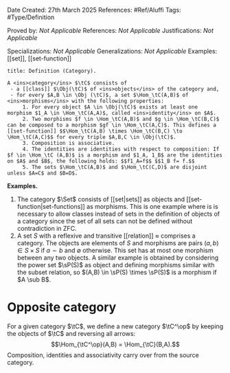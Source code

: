 <div class="topSpace"></div>

Date Created: 27th March 2025
References: #Ref/Aluffi 
Tags: #Type/Definition

Proved by: <i>Not Applicable</i>
References: <i>Not Applicable</i>
Justifications: <i>Not Applicable</i>

Specializations: <i>Not Applicable</i>
Generalizations: <i>Not Applicable</i>
Examples: [[set]], [[set-function]]

``` ad-Definition
title: Definition (Category).

A <ins>category</ins> $\tC$ consists of
 - a [[class]] $\Obj(\tC)$ of <ins>objects</ins> of the category and,
 - for every $A,B \in \Obj (\tC)$, a set $\Hom_\tC(A,B)$ of <ins>morphisms</ins> with the following properties:
	 1. For every object $A \in \Obj(\tC)$ exists at least one morphism $1_A \in \Hom_\tC(A,A)$, called <ins>identity</ins> on $A$.
	 2. Two morphisms $f \in \Hom_\tC(A,B)$ and $g \in \Hom_\tC(B,C)$ can be composed to a morphism $gf \in \Hom_\tC(A,C)$. This defines a [[set-function]] $$\Hom_\tC(A,B) \times \Hom_\tC(B,C) \to \Hom_\tC(A,C)$$ for every triple $A,B,C \in \Obj(\tC)$.
	 3. Composition is associative.
	 4. The identities are identities with respect to composition: If $f \in \Hom_\tC (A,B)$ is a morphism and $1_A, 1_B$ are the identities on $A$ and $B$, the following holds: $$f1_A=f$$ $$1_B f= f.$$
	 5. The sets $\Hom_\tC(A,B)$ and $\Hom_\tC(C,D)$ are disjoint unless $A=C$ and $B=D$.

```
**Examples.**
1. The category $\Set$ consists of [[set|sets]] as objects and [[set-function|set-functions]] as morphisms. This is one example where is is necessary to allow classes instead of sets in the definition of objects of a category since the set of all sets can not be defined without contradiction in ZFC.
2. A set $S$ with a reflexive and transitive [[relation]] $\approx$ comprises a category. The objects are elements of $S$ and morphisms are pairs $(a,b) \in S \times S$ if $a \sim b$ and $\emptyset$ otherwise. This set has at most one morphism between any two objects. A similar example is obtained by considering the power set $\sP(S)$ as object and defining morphisms similar with the subset relation, so $(A,B) \in \sP(S) \times \sP(S)$ is a morphism if $A \sub B$. 

# Opposite category

For a given category $\tC$, we define a new category $\tC^\op$ by keeping the objects of $\tC$ and reversing all arrows: $$\Hom_{\tC^\op}(A,B) = \Hom_{\tC}(B,A).$$ Composition, identities and associativity carry over from the source category.